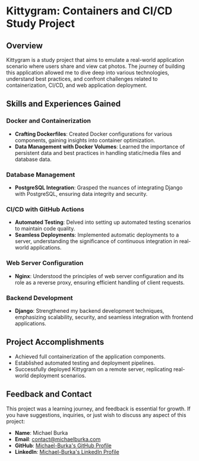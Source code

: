 # Kittygram: Containers and CI/CD Study Project

## Overview

Kittygram is a study project that aims to emulate a real-world application scenario where users share and view cat photos. The journey of building this application allowed me to dive deep into various technologies, understand best practices, and confront challenges related to containerization, CI/CD, and web application deployment.

## Skills and Experiences Gained

### Docker and Containerization
- **Crafting Dockerfiles**: Created Docker configurations for various components, gaining insights into container optimization.
- **Data Management with Docker Volumes**: Learned the importance of persistent data and best practices in handling static/media files and database data.

### Database Management
- **PostgreSQL Integration**: Grasped the nuances of integrating Django with PostgreSQL, ensuring data integrity and security.

### CI/CD with GitHub Actions
- **Automated Testing**: Delved into setting up automated testing scenarios to maintain code quality.
- **Seamless Deployments**: Implemented automatic deployments to a server, understanding the significance of continuous integration in real-world applications.

### Web Server Configuration
- **Nginx**: Understood the principles of web server configuration and its role as a reverse proxy, ensuring efficient handling of client requests.

### Backend Development
- **Django**: Strengthened my backend development techniques, emphasizing scalability, security, and seamless integration with frontend applications.

## Project Accomplishments

- Achieved full containerization of the application components.
- Established automated testing and deployment pipelines.
- Successfully deployed Kittygram on a remote server, replicating real-world deployment scenarios.

## Feedback and Contact

This project was a learning journey, and feedback is essential for growth. If you have suggestions, inquiries, or just wish to discuss any aspect of this project:

- **Name**: Michael Burka 
- **Email**: [contact@michaelburka.com](mailto:contact@michaelburka.com) 
- **GitHub**: [Michael-Burka's GitHub Profile](https://github.com/Michael-Burka/) 
- **LinkedIn**: [Michael-Burka's LinkedIn Profile](https://www.linkedin.com/in/michael-burka-485832251/) 
